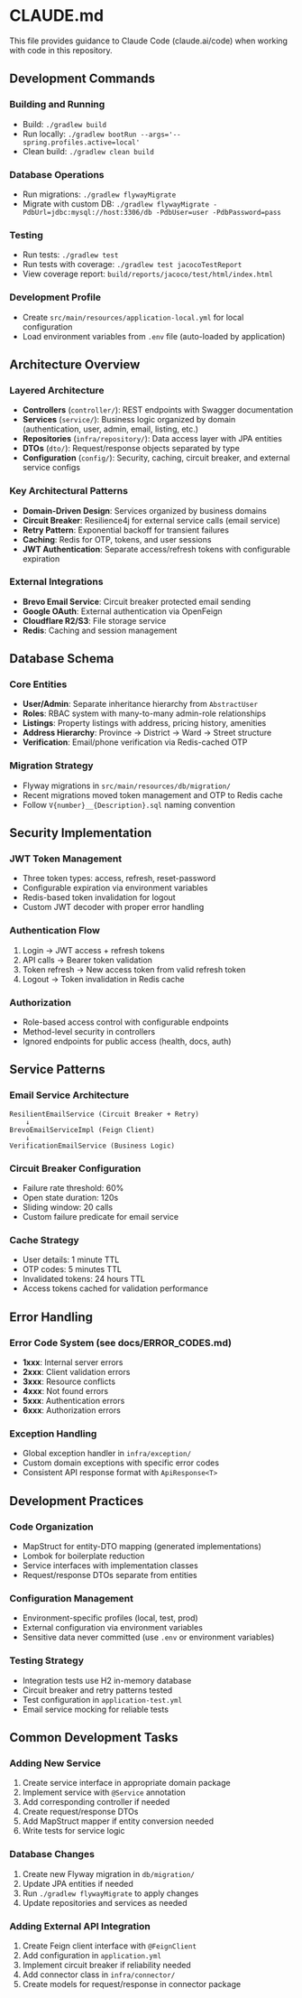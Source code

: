 # CLAUDE.md

This file provides guidance to Claude Code (claude.ai/code) when working with code in this repository.

## Development Commands

### Building and Running
- Build: `./gradlew build`
- Run locally: `./gradlew bootRun --args='--spring.profiles.active=local'`
- Clean build: `./gradlew clean build`

### Database Operations
- Run migrations: `./gradlew flywayMigrate`
- Migrate with custom DB: `./gradlew flywayMigrate -PdbUrl=jdbc:mysql://host:3306/db -PdbUser=user -PdbPassword=pass`

### Testing
- Run tests: `./gradlew test`
- Run tests with coverage: `./gradlew test jacocoTestReport`
- View coverage report: `build/reports/jacoco/test/html/index.html`

### Development Profile
- Create `src/main/resources/application-local.yml` for local configuration
- Load environment variables from `.env` file (auto-loaded by application)

## Architecture Overview

### Layered Architecture
- **Controllers** (`controller/`): REST endpoints with Swagger documentation
- **Services** (`service/`): Business logic organized by domain (authentication, user, admin, email, listing, etc.)
- **Repositories** (`infra/repository/`): Data access layer with JPA entities
- **DTOs** (`dto/`): Request/response objects separated by type
- **Configuration** (`config/`): Security, caching, circuit breaker, and external service configs

### Key Architectural Patterns
- **Domain-Driven Design**: Services organized by business domains
- **Circuit Breaker**: Resilience4j for external service calls (email service)
- **Retry Pattern**: Exponential backoff for transient failures
- **Caching**: Redis for OTP, tokens, and user sessions
- **JWT Authentication**: Separate access/refresh tokens with configurable expiration

### External Integrations
- **Brevo Email Service**: Circuit breaker protected email sending
- **Google OAuth**: External authentication via OpenFeign
- **Cloudflare R2/S3**: File storage service
- **Redis**: Caching and session management

## Database Schema

### Core Entities
- **User/Admin**: Separate inheritance hierarchy from `AbstractUser`
- **Roles**: RBAC system with many-to-many admin-role relationships
- **Listings**: Property listings with address, pricing history, amenities
- **Address Hierarchy**: Province → District → Ward → Street structure
- **Verification**: Email/phone verification via Redis-cached OTP

### Migration Strategy
- Flyway migrations in `src/main/resources/db/migration/`
- Recent migrations moved token management and OTP to Redis cache
- Follow `V{number}__{Description}.sql` naming convention

## Security Implementation

### JWT Token Management
- Three token types: access, refresh, reset-password
- Configurable expiration via environment variables
- Redis-based token invalidation for logout
- Custom JWT decoder with proper error handling

### Authentication Flow
1. Login → JWT access + refresh tokens
2. API calls → Bearer token validation
3. Token refresh → New access token from valid refresh token
4. Logout → Token invalidation in Redis cache

### Authorization
- Role-based access control with configurable endpoints
- Method-level security in controllers
- Ignored endpoints for public access (health, docs, auth)

## Service Patterns

### Email Service Architecture
```
ResilientEmailService (Circuit Breaker + Retry)
    ↓
BrevoEmailServiceImpl (Feign Client)
    ↓ 
VerificationEmailService (Business Logic)
```

### Circuit Breaker Configuration
- Failure rate threshold: 60%
- Open state duration: 120s
- Sliding window: 20 calls
- Custom failure predicate for email service

### Cache Strategy
- User details: 1 minute TTL
- OTP codes: 5 minutes TTL  
- Invalidated tokens: 24 hours TTL
- Access tokens cached for validation performance

## Error Handling

### Error Code System (see docs/ERROR_CODES.md)
- **1xxx**: Internal server errors
- **2xxx**: Client validation errors  
- **3xxx**: Resource conflicts
- **4xxx**: Not found errors
- **5xxx**: Authentication errors
- **6xxx**: Authorization errors

### Exception Handling
- Global exception handler in `infra/exception/`
- Custom domain exceptions with specific error codes
- Consistent API response format with `ApiResponse<T>`

## Development Practices

### Code Organization
- MapStruct for entity-DTO mapping (generated implementations)
- Lombok for boilerplate reduction
- Service interfaces with implementation classes
- Request/response DTOs separate from entities

### Configuration Management
- Environment-specific profiles (local, test, prod)
- External configuration via environment variables
- Sensitive data never committed (use `.env` or environment variables)

### Testing Strategy
- Integration tests use H2 in-memory database
- Circuit breaker and retry patterns tested
- Test configuration in `application-test.yml`
- Email service mocking for reliable tests

## Common Development Tasks

### Adding New Service
1. Create service interface in appropriate domain package
2. Implement service with `@Service` annotation
3. Add corresponding controller if needed
4. Create request/response DTOs
5. Add MapStruct mapper if entity conversion needed
6. Write tests for service logic

### Database Changes
1. Create new Flyway migration in `db/migration/`
2. Update JPA entities if needed
3. Run `./gradlew flywayMigrate` to apply changes
4. Update repositories and services as needed

### Adding External API Integration
1. Create Feign client interface with `@FeignClient`
2. Add configuration in `application.yml`
3. Implement circuit breaker if reliability needed
4. Add connector class in `infra/connector/`
5. Create models for request/response in connector package